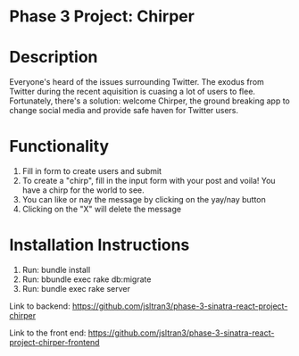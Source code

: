 # Phase 3 Project: Chirper

# Description
Everyone's heard of the issues surrounding Twitter. The exodus from Twitter during the recent aquisition is cuasing a lot of users to flee. Fortunately, there's a solution: welcome Chirper, the ground breaking app to change social media and provide safe haven for Twitter users. 

# Functionality 
1. Fill in form to create users and submit
2. To create a "chirp", fill in the input form with your post and voila! You have a chirp for the world to see. 
3. You can like or nay the message by clicking on the yay/nay button
4. Clicking on the "X" will delete the message

# Installation Instructions
1. Run: bundle install
2. Run: bbundle exec rake db:migrate
3. Run: bundle exec rake server

Link to backend:
https://github.com/jsltran3/phase-3-sinatra-react-project-chirper


Link to the front end:
https://github.com/jsltran3/phase-3-sinatra-react-project-chirper-frontend
